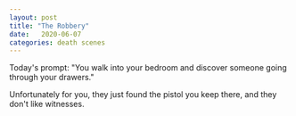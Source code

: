 ```yaml
---
layout: post
title: "The Robbery"
date:   2020-06-07
categories: death scenes
---
```

Today's prompt: "You walk into your bedroom and discover someone going through your drawers."

Unfortunately for you, they just found the pistol you keep there, and they don't like witnesses.
